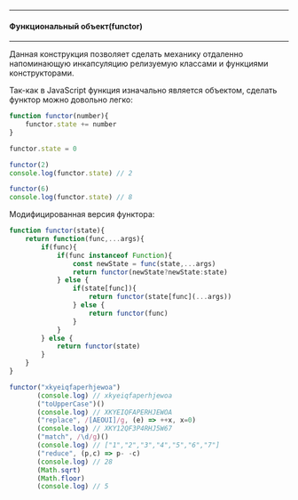 
----
#### Функциональный объект(functor)
---
Данная конструкция позволяет сделать механику отдаленно напоминающую инкапсуляцию релизуемую классами и функциями конструкторами. 

Так-как в JavaScript функция изначально является объектом, сделать функтор можно довольно легко:
```js
function functor(number){ 
	functor.state += number
}

functor.state = 0

functor(2)
console.log(functor.state) // 2

functor(6)
console.log(functor.state) // 8
```

Модифицированная версия функтора:
```js
function functor(state){
	return function(func,...args){
		if(func){
			if(func instanceof Function){
				const newState = func(state,...args)
				return functor(newState?newState:state)
			} else {
				if(state[func]){
					return functor(state[func](...args))
				} else {
					return functor(func)
				}
			}
		} else {
			return functor(state)
		}
	}
}

functor("xkyeiqfaperhjewoa")
       (console.log) // xkyeiqfaperhjewoa
       ("toUpperCase")()
       (console.log) // XKYEIQFAPERHJEWOA
       ("replace", /[AEOUI]/g, (e) => ++x, x=0)
       (console.log) // XKY12QF3P4RHJ5W67
       ("match", /\d/g)()
       (console.log) // ["1","2","3","4","5","6","7"]
       ("reduce", (p,c) => p- -c)
       (console.log) // 28
	   (Math.sqrt)
       (Math.floor)
       (console.log) // 5
```
